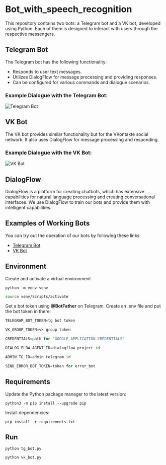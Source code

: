 # Bot_with_speech_recognition

This repository contains two bots: a Telegram bot and a VK bot, developed using Python. Each of them is designed to interact with users through the respective messengers.

## Telegram Bot

The Telegram bot has the following functionality:

- Responds to user text messages.
- Utilizes DialogFlow for message processing and providing responses.
- Can be configured for various commands and dialogue scenarios.

### Example Dialogue with the Telegram Bot:

![Telegram Bot](https://github.com/JacobKleim/Bot_with_speech_recognition/assets/119351169/42ba127a-367a-4e39-9481-ea9868e02168)

## VK Bot

The VK bot provides similar functionality but for the VKontakte social network. It also uses DialogFlow for message processing and responding.

### Example Dialogue with the VK Bot:

![VK Bot](https://github.com/JacobKleim/Bot_with_speech_recognition/assets/119351169/4020580f-6c06-4446-9fa6-707aa303053d)

## DialogFlow

DialogFlow is a platform for creating chatbots, which has extensive capabilities for natural language processing and creating conversational interfaces. We use DialogFlow to train our bots and provide them with intelligent capabilities.

## Examples of Working Bots

You can try out the operation of our bots by following these links:

- [Telegram Bot](https://t.me/assistant_peoples_bot)
- [VK Bot](https://vk.com/invite/2yzODoo)

## Environment      
 Сreate and activate a virtual environment  
   ```
   python -m venv venv
   ```
   ```bash
   source venv/Scripts/activate
   ```
 Get a bot token using **@BotFather** on Telegram.
 Create an .env file and put the bot token in there:
   ```python 
   TELEGRAM_BOT_TOKEN=tg bot token
   ```
   ```python 
   VK_GROUP_TOKEN=vk group token
   ```
   ```python 
   CREDENTIALS=path for 'GOOGLE_APPLICATION_CREDENTIALS'
   ```
   ```python 
   DIALOG_FLOW_AGENT_ID=dialogflow project id
   ```
   ```python 
   ADMIN_TG_ID=admin telegram id
   ```
   ```python 
   SEND_ERROR_BOT_TOKEN=token for error_bot
   ```

## Requirements
   Update the Python package manager to the latest version:
   ```
   python3 -m pip install --upgrade pip
   ```
   Install dependencies:
   ```
   pip install -r requirements.txt
   ``` 



## Run
   ```
   python tg_bot.py
   ```
   ```
   python vk_bot.py
   ```
